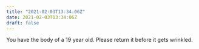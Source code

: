 ```yaml
---
title: "2021-02-03T13:34:06Z"
date: 2021-02-03T13:34:06Z
draft: false
---
```


You have the body of a 19 year old.  Please return it before it gets wrinkled.
